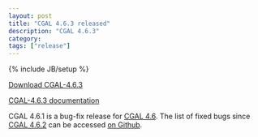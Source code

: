```yaml
---
layout: post
title: "CGAL 4.6.3 released"
description: "CGAL 4.6.3"
category: 
tags: ["release"]
---
```

{% include JB/setup %}

<i class="glyphicon glyphicon-download"></i>
<a href="https://github.com/CGAL/cgal/releases/tag/releases%2FCGAL-4.6.3">Download CGAL-4.6.3</a>

<i class="glyphicon glyphicon-book"></i>
<a href="https://doc.cgal.org/4.6.3/Manual/index.html">CGAL-4.6.3 documentation</a>

<p>CGAL 4.6.1 is a bug-fix release for <a href="../../../../2015/04/19/cgal-46">CGAL 4.6</a>.
The list of fixed bugs since <a href="../../../../2015/08/20/cgal-462">CGAL 4.6.2</a>
can be accessed <a href="https://github.com/CGAL/cgal/issues?q=milestone%3A4.6.3">on Github</a>.</p>
